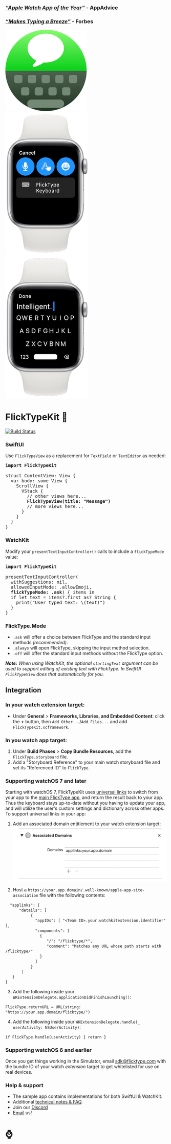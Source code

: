 ### [_“Apple Watch App of the Year”_](https://appadvice.com/post/appadvices-top-10-apple-watch-apps-2018/764638) - AppAdvice
### [_“Makes Typing a Breeze”_](https://www.forbes.com/sites/davidphelan/2019/03/02/apple-watch-flicktype-gesture-keyboard-app-makes-typing-a-breeze-is-it-any-good/) - Forbes

![FlickTypeKit screenshot](docs/icon.png)
![FlickTypeKit screenshot](docs/screenshot-1.png)
![FlickTypeKit screenshot](docs/screenshot-2.png)

# FlickTypeKit 🚀
[![Build Status](https://travis-ci.com/FlickType/FlickTypeKit.svg?branch=xcframework)](https://travis-ci.com/FlickType/FlickTypeKit) 

### SwiftUI
Use `FlickTypeView` as a replacement for `TextField` or `TextEditor` as needed: 

<pre>
<b>import FlickTypeKit</b>

struct ContentView: View {
  var body: some View {
    ScrollView {
      VStack {
        // other views here...
        <b>FlickTypeView(title: "Message")</b>
        // more views here...
      }
    }
  }
}
</pre>

### WatchKit
Modify your `presentTextInputController()` calls to include a `flickTypeMode` value:

<pre>
<b>import FlickTypeKit</b>

presentTextInputController(
  withSuggestions: nil,
  allowedInputMode: .allowEmoji,
  <b>flickTypeMode: .ask</b>) { items in
  if let text = items?.first as? String {
    print("User typed text: \(text)")
  }
}
</pre>

### FlickType.Mode
- `.ask` will offer a choice between FlickType and the standard input methods _(recommended)_.
- `.always` will open FlickType, skipping the input method selection.
- `.off` will offer the standard input methods without the FlickType option.

_**Note:** When using WatchKit, the optional `startingText` argument can be used to support editing of existing text with FlickType. In SwiftUI `FlickTypeView` does that automatically for you._

## Integration

### In your watch extension target: 
  - Under **General** > **Frameworks, Libraries, and Embedded Content**: click the **+** button, then `Add Other...`/`Add Files...` and add `FlickTypeKit.xcframework`.

### In you watch app target:
  1. Under **Build Phases** > **Copy Bundle Resources**, add the `FlickType.storyboard` file.
  2. Add a "Storyboard Reference" to your main watch storyboard file and set its "Referenced ID" to `FlickType`.

### Supporting watchOS 7 and later
Starting with watchOS 7, FlickTypeKit uses [universal links](https://developer.apple.com/documentation/xcode/allowing_apps_and_websites_to_link_to_your_content) to switch from your app to the [main FlickType app](https://apps.apple.com/us/app/flicktype-keyboard/id1359485719), and return the result back to your app. Thus the keyboard stays up-to-date without you having to update your app, and will utilize the user's custom settings and dictionary across other apps. To support universal links in your app: 

1. Add an associated domain entitlement to your watch extension target:
![Associated domains screenshot](docs/associated-domains.png)

2. Host a `https://your.app.domain/.well-known/apple-app-site-association` file with the following contents:
```{
  "applinks": {
      "details": [
           {
             "appIDs": [ "<Team ID>.your.watchkitextension.identifier" ],
             "components": [
               {
                  "/": "/flicktype/*",
                  "comment": "Matches any URL whose path starts with /flicktype/"
               }
             ]
           }
       ]
   }
}
```

3. Add the following inside your `WKExtensionDelegate.applicationDidFinishLaunching()`:
```
FlickType.returnURL = URL(string: "https://your.app.domain/flicktype/")
```
4. Add the following inside your `WKExtensionDelegate.handle(_ userActivity: NSUserActivity)`:
```
if FlickType.handle(userActivity) { return }
```

### Supporting watchOS 6 and earlier
Once you get things working in the Simulator, email [sdk@flicktype.com](mailto:sdk@flicktype.com) with the bundle ID of your watch _extension_ target to get whitelisted for use on real devices.

### Help & support
 - The sample app contains implementations for both SwiftUI & WatchKit. 
 - Additional [technical notes & FAQ](docs/Notes.md).
 - Join our [Discord](https://discord.gg/MFyvmhe)
 - [Email](mailto:sdk@flicktype.com) us!

# ⌚️
